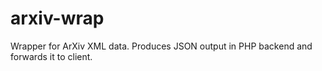 # arxiv-wrap
Wrapper for ArXiv XML data.  Produces JSON output in PHP backend and forwards it to client.
